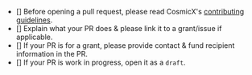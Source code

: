 - [] Before opening a pull request, please read CosmicX's [contributing guidelines](https://github.com/ApeSwapFinance/apeswap-frontend/blob/staging/CONTRIBUTING.md).
- [] Explain what your PR does & please link it to a grant/issue if applicable.
- [] If your PR is for a grant, please provide contact & fund recipient information in the PR.
- [] If your PR is work in progress, open it as a `draft`.
